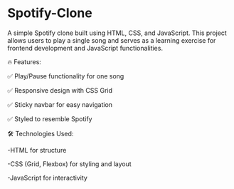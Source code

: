 # Spotify-Clone
A simple Spotify clone built using HTML, CSS, and JavaScript. This project allows users to play a single song and serves as a learning exercise for frontend development and JavaScript functionalities.

🔥 Features:

✅ Play/Pause functionality for one song

✅ Responsive design with CSS Grid

✅ Sticky navbar for easy navigation

✅ Styled to resemble Spotify


🛠️ Technologies Used:

-HTML for structure

-CSS (Grid, Flexbox) for styling and layout

-JavaScript for interactivity


